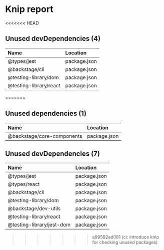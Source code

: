 # Knip report

<<<<<<< HEAD
## Unused devDependencies (4)

| Name                   | Location     |
|:-----------------------|:-------------|
| @types/jest            | package.json |
| @backstage/cli         | package.json |
| @testing-library/dom   | package.json |
| @testing-library/react | package.json |
=======
## Unused dependencies (1)

| Name                       | Location     |
|:---------------------------|:-------------|
| @backstage/core-components | package.json |

## Unused devDependencies (7)

| Name                      | Location     |
|:--------------------------|:-------------|
| @types/jest               | package.json |
| @types/react              | package.json |
| @backstage/cli            | package.json |
| @testing-library/dom      | package.json |
| @backstage/dev-utils      | package.json |
| @testing-library/react    | package.json |
| @testing-library/jest-dom | package.json |
>>>>>>> a99592ad081 (ci: introduce knip for checking unused packages)

